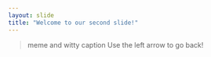 ```yaml
---
layout: slide
title: "Welcome to our second slide!"
---
```

> meme and witty caption
Use the left arrow to go back!